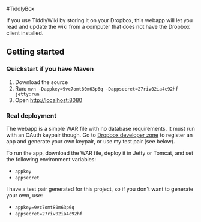 #TiddlyBox

If you use TiddlyWiki by storing it on your Dropbox, this webapp will let you read
and update the wiki from a computer that does not have the Dropbox client installed.

## Getting started

### Quickstart if you have Maven
1. Download the source
2. Run: `mvn -Dappkey=9vc7omt80m63p6q -Dappsecret=27riv02ia4c92hf jetty:run`
3. Open [http://localhost:8080](http://localhost:8080)

### Real deployment
The webapp is a simple WAR file with no database requirements. It must run with an OAuth
keypair though. Go to [Dropbox developer zone](https://www.dropbox.com/developers/apps) to
register an app and generate your own keypair, or use my test pair (see below).

To run the app, download the WAR file, deploy it in Jetty or Tomcat, and set the following
environment variables:

 - `appkey`
 - `appsecret`

I have a test pair generated for this project, so if you don't want to generate your own, use:

 - `appkey=9vc7omt80m63p6q`
 - `appsecret=27riv02ia4c92hf`